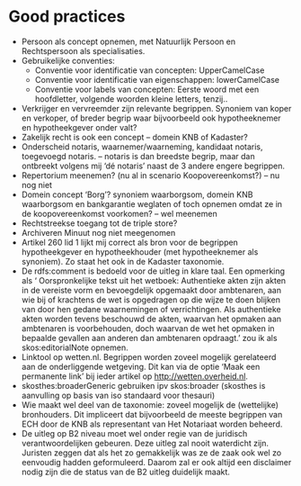 # Good practices

* Persoon als concept opnemen, met Natuurlijk Persoon en Rechtspersoon als specialisaties.
* Gebruikelijke conventies:
  * Conventie voor identificatie van concepten: UpperCamelCase
  * Conventie voor identificatie van eigenschappen: lowerCamelCase
  * Conventie voor labels van concepten: Eerste woord met een hoofdletter, volgende woorden kleine letters, tenzij..
* Verkrijger en vervreemder zijn relevante begrippen. Synoniem van koper en verkoper, of breder begrip waar bijvoorbeeld ook hypotheeknemer en hypotheekgever onder valt?
* Zakelijk recht is ook een concept – domein KNB of Kadaster?
* Onderscheid notaris, waarnemer/waarneming, kandidaat notaris, toegevoegd notaris. – notaris is dan breedste begrip, maar dan ontbreekt volgens mij ‘dé notaris’ naast de 3 andere engere begrippen.
* Repertorium meenemen? (nu al in scenario Koopovereenkomst?) – nu nog niet
* Domein concept ‘Borg’? synoniem waarborgsom, domein KNB
waarborgsom en bankgarantie weglaten of toch opnemen omdat ze in de koopovereenkomst voorkomen? – wel meenemen
* Rechtstreekse toegang tot de triple store?
* Archiveren Minuut nog niet meegenomen
* Artikel 260 lid 1 lijkt mij correct als bron voor de begrippen hypotheekgever en hypotheekhouder (met hypotheeknemer als synoniem). Zo staat het ook in de Kadaster taxonomie.
* De rdfs:comment is bedoeld voor de uitleg in klare taal. Een opmerking als ‘ Oorspronkelijke tekst uit het wetboek: Authentieke akten zijn akten in de vereiste vorm en bevoegdelijk opgemaakt door ambtenaren, aan wie bij of krachtens de wet is opgedragen op die wijze te doen blijken van door hen gedane waarnemingen of verrichtingen. Als authentieke akten worden tevens beschouwd de akten, waarvan het opmaken aan ambtenaren is voorbehouden, doch waarvan de wet het opmaken in bepaalde gevallen aan anderen dan ambtenaren opdraagt.’  zou ik als skos:editorialNote opnemen.
* Linktool op wetten.nl. Begrippen worden zoveel mogelijk gerelateerd aan de onderliggende wetgeving. Dit kan via de optie ‘Maak een permanente link’ bij ieder artikel op http://wetten.overheid.nl.
* skosthes:broaderGeneric gebruiken ipv skos:broader (skosthes is aanvulling op basis van iso standaard voor thesauri)
* Wie maakt wel deel van de taxonomie: zoveel mogelijk de (wettelijke) bronhouders. Dit impliceert dat bijvoorbeeld de meeste begrippen van ECH door de KNB als representant van Het Notariaat worden beheerd.
* De uitleg op B2 niveau moet wel onder regie van de juridisch verantwoordelijken gebeuren. Deze uitleg zal nooit waterdicht zijn. Juristen zeggen dat als het zo gemakkelijk was ze de zaak ook wel zo eenvoudig hadden geformuleerd. Daarom zal er ook altijd een disclaimer nodig zijn die de status van de B2 uitleg duidelijk maakt.

